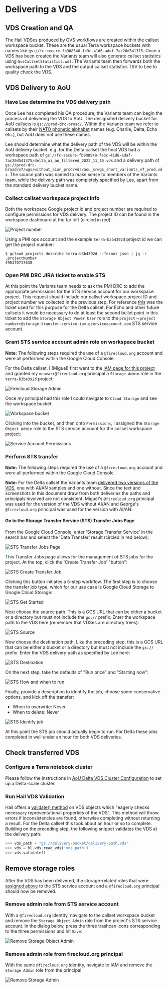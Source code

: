 # Delivering a VDS

## VDS Creation and QA

The Hail VDSes produced by GVS workflows are created within the callset workspace bucket. These are the usual
Terra workspace buckets with names like `gs://fc-secure-fb908548-fe3c-41d6-adaf-7ac20d541375`. Once a VDS has been
created the Variants team will also generate callset statistics using `GvsCallsetStatistics.wdl`. The Variants team
then forwards both the workspace path to the VDS and the output callset statistics TSV to Lee to quality check the VDS.

## VDS Delivery to AoU

### Have Lee determine the VDS delivery path

Once Lee has completed his QA procedure, the Variants team can begin the process of delivering the VDS to AoU. The
designated delivery bucket for AoU callsets is `gs://prod-drc-broad/`. Within the Variants team we refer to callsets
by their [NATO phonetic alphabet](https://en.wikipedia.org/wiki/NATO_phonetic_alphabet) names (e.g. Charlie, Delta, Echo
etc.), but AoU does not use these names.

Lee should determine what the delivery path of the VDS will be within the AoU delivery bucket. e.g. for
the Delta callset the final VDS had a workspace path
of `gs://fc-secure-fb908548-fe3c-41d6-adaf-7ac20d541375/delta_ai_an_filtered_2022_11_15.vds` and a delivery path
of `gs://prod-drc-broad/v7/wgs/without_aian_prod/vds/aou_srwgs_short_variants_v7_prod.vds`. The source path was named to
make sense to members of the Variants team, while the delivery path was completely specified by Lee, apart from the
standard delivery bucket name.

### Collect callset workspace project info

Both the workspace Google project id and project number are required to configure permissions for VDS delivery. The
project ID can be found in the workspace dashboard at the far left (circled in red):

![Project number](Callset%20Workspace%20Dashboard.png)

Using a PMI ops account and the example `terra-b3b4392d` project id we can get the project number:

```shell
$ gcloud projects describe terra-b3b4392d --format json | jq -r .projectNumber
496370717638
```

### Open PMI DRC JIRA ticket to enable STS

At this point the Variants team needs to ask the PMI DRC to add the appropriate permissions for the STS service account
for our workspace project. This request should include our callset workspace project ID and project number we collected
in the previous step.
For reference [this](https://precisionmedicineinitiative.atlassian.net/browse/PD-8286) was the ticket used for this
purpose for the Delta callset. For Echo and other future callsets it would be necessary to do at least the second bullet
point in this ticket to add the `Storage Object Power User` role to
the `project-<project number>@storage-transfer-service.iam.gserviceaccount.com` STS service account.

### Grant STS service account admin role on workspace bucket

**Note:** The following steps required the use of a `@firecloud.org` account and were all performed within the Google
Cloud Console.

For the Delta callset, I (Miguel) first went to
the [IAM page for this project](https://console.cloud.google.com/iam-admin/iam?project=terra-b3b4392d)
and granted my  `mcovarr@firecloud.org` principal a `Storage Admin` role in the `terra-b3b4392d` project:

![Firecloud Storage Admin](Firecloud%20Storage%20Admin.png)

Once my principal had this role I could navigate to `Cloud Storage` and see the workspace bucket:

![Workspace bucket](./Workspace%20Bucket.png)

Clicking into the bucket, and then onto `Permissions`, I assigned the `Storage Object Admin` role to the STS service
account for the callset workspace project:

![Service Account Permissions](./Service%20Account%20Permissions.png)

### Perform STS transfer

**Note:** The following steps required the use of a `@firecloud.org` account and were all performed within the Google
Cloud Console.

**Note:** For the Delta callset the Variants
team [delivered two versions of the VDS](https://broadworkbench.atlassian.net/browse/VS-716), one with AI/AN samples and
one without. Since the text and screenshots in this document draw from both deliveries the paths and principals involved
are not consistent. Miguel's `@firecloud.org` principal was used for the version of the VDS without AI/AN and
George's `@firecloud.org` principal was used for the version with AI/AN.

#### Go to the Storage Transfer Service (STS) Transfer Jobs Page

From the Google Cloud Console, enter 'Storage Transfer Service' in the search bar and select the 'Data Transfer' result
(circled in red below):

![STS Transfer Jobs Page](./STS%200.png)

This Transfer Jobs page allows for the management of STS jobs for the project. At the top, click the 'Create Transfer
Job' "button":

![STS Create Transfer Job](./STS%201.png)

Clicking this button initiates a 5-step workflow. The first step is to choose the transfer job type, which for our use
case is Google Cloud Storage to Google Cloud Storage:

![STS Get Started](./STS%202.png)

Next choose the source path. This is a GCS URL that can be either a bucket or a directory but must not include
the `gs://` prefix. Enter the workspace path to the VDS here (remember that VDSes are directory trees):

![STS Source](./STS%203.png)

Now choose the destination path. Like the preceding step, this is a GCS URL that can be either a bucket or a directory
but must not include the `gs://` prefix. Enter the VDS delivery path as specified by Lee here:

![STS Destination](./STS%204.png)

On the next step, take the defaults of "Run once" and "Starting now":

![STS How and when to run](./STS%205.png)

Finally, provide a description to identify the job, choose some conservative options, and kick off the transfer:

* When to overwrite: Never
* When to delete: Never

![STS Identify job](./STS%206.png)

At this point the STS job should actually begin to run. For Delta these jobs completed in well under an hour for both
VDS deliveries.

## Check transferred VDS

### Configure a Terra notebook cluster

Please follow the instructions
in [AoU Delta VDS Cluster Configuration](./AoU%20Delta%20VDS%20Cluster%20Configuration.md) to set up a Delta-scale
cluster.

### Run Hail VDS Validation

Hail offers
a [validate() method](https://hail.is/docs/0.2/vds/hail.vds.VariantDataset.html#hail.vds.VariantDataset.validate) on
VDS objects which "eagerly checks necessary representational properties of the VDS". This method will throw errors if
inconsistencies are found, otherwise completing without returning a result. For the Delta callset this took about an
hour or so to complete. Building on the preceding step, the following snippet validates the VDS at the delivery path:

```python
>>> vds_path = "gs://delivery-bucket/delivery-path.vds"
>>> vds = hl.vds.read_vds('vds_path')
>>> vds.validate()
```

## Remove storage roles

After the VDS has been delivered, the storage-related roles that
were [assigned above](#grant-sts-service-account-admin-role-on-workspace-bucket) to the STS service account and a
`@firecloud.org` principal should now be removed.

### Remove admin role from STS service account

With a `@firecloud.org` identity, navigate to the callset workspace bucket and remove the `Storage Object Admin` role
from the project's STS service account. In the dialog below, press the three trashcan icons corresponding to the three
permissions and hit `Save`:

![Remove Storage Object Admin](./Remove%20STS%20SA%20Storage%20Object%20Admin.png)

### Remove admin role from firecloud.org principal

With the same `@firecloud.org` identity, navigate to IAM and remove the `Storage Admin` role from the principal:

![Remove Storage Admin](./Remove%20Storage%20Admin.png)
